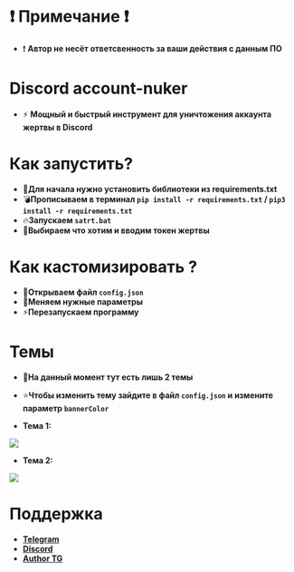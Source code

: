 # **❗ Примечание ❗**
- ❗ **Автор не несёт ответсвенность за ваши действия с данным ПО**

# **Discord account-nuker**
- ⚡ **Мощный и быстрый инструмент для уничтожения аккаунта жертвы в Discord**

# **Как запустить?**
- 🖤**Для начала нужно установить библиотеки из requirements.txt**
- 💣**Прописываем в терминал `pip install -r requirements.txt` / `pip3 install -r requirements.txt`**
- 🔥**Запускаем `satrt.bat`**
- 🧨**Выбираем что хотим и вводим токен жертвы**

# **Как кастомизировать ?**
- 🥂**Открываем файл `config.json`**
- 🌋**Меняем нужные параметры**
- ⚡**Перезапускаем программу**

# **Темы**
- 🌙**На данный момент тут есть лишь 2 темы**
- ⭐**Чтобы изменить тему зайдите в файл `config.json` и измените параметр `bannerColor`**

- **Тема 1:**
<img src="https://media.discordapp.net/attachments/1047263456094597173/1081622254141583522/image.png">

- **Тема 2:**
<img src="https://media.discordapp.net/attachments/1047263456094597173/1081622611441762344/image.png">

# **Поддержка**
- **[Telegram](https://t.me/wagnerization)**
- **[Discord](https://discord.gg/qDxWCrMN6V)**
- **[Author TG](https://t.me/neesssgz)**
